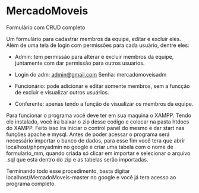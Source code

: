 # MercadoMoveis
Formulário com CRUD completo 

Um formulário para cadastrar membros da equipe, editar e excluir eles.
Além de uma tela de login com permissões para cada usuário, dentre eles:

- Admin: tem permissão para alterar e excluir membros da equipe, juntamente com dar permissão para outros usuarios.
- Login do adm: admin@gmail.com         Senha: mercadomoveisadm


- Funcionário: pode adicionar e editar somente membros, sem a funcção de excluir e visualizar outros usuários.

- Conferente: apenas tendo a função de visualizar os membros da equipe.


Para funcionar o programa você deve ter em sua maquina o XAMPP. Tendo ele instalado, você ira baixar o zip desse codigo e colocar na pasta htdocs do XAMPP.
Feito isso ira iniciar o control panel do mesmo e dar start nas funções apache e mysql. Antes de poder acessar o programa será necessário importar o banco de dados,
para esse fim você tera que abrir localhost/phpmyadmin no google e criar uma tabela com o nome de formulario_mm, quando criada só clicar em importar e selecionar o arquivo .sql que esta dentro do zip e as tabelas serão importadas.

Terminando todo esse procedimento, basta digitar localhost/MercadoMoveis-master no google e você já tera acesso ao programa completo.

